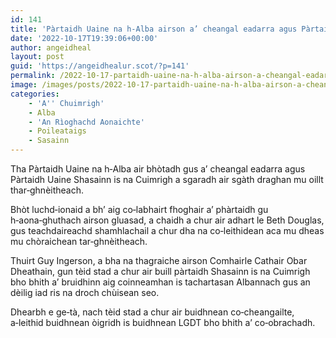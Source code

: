 ```yaml
---
id: 141
title: 'Pàrtaidh Uaine na h-Alba airson a’ cheangal eadarra agus Pàrtaidh Uaine Shasainn is na Cuimrigh a sgaradh'
date: '2022-10-17T19:39:06+00:00'
author: angeidheal
layout: post
guid: 'https://angeidhealur.scot/?p=141'
permalink: /2022-10-17-partaidh-uaine-na-h-alba-airson-a-cheangal-eadarra-agus-partaidh-uaine-shasainn-is-na-cuimrigh-a-sgaradh/
image: /images/posts/2022-10-17-partaidh-uaine-na-h-alba-airson-a-cheangal-eadarra-agus-partaidh-shasainn-is-na-cuimrigh-a-sgaradh.webp
categories:
    - 'A'' Chuimrigh'
    - Alba
    - 'An Rìoghachd Aonaichte'
    - Poileataigs
    - Sasainn
---
```


Tha Pàrtaidh Uaine na h‑Alba air bhòtadh gus a’ cheangal eadarra agus Pàrtaidh Uaine Shasainn is na Cuimrigh a sgaradh air sgàth draghan mu oillt thar‑ghnèitheach.

Bhòt luchd‑ionaid a bh’ aig co‑labhairt fhoghair a’ phàrtaidh gu h‑aona‑ghuthach airson gluasad, a chaidh a chur air adhart le Beth Douglas, gus teachdaireachd shamhlachail a chur dha na co‑leithidean aca mu dheas mu chòraichean tar‑ghnèitheach.

Thuirt Guy Ingerson, a bha na thagraiche airson Comhairle Cathair Obar Dheathain, gun tèid stad a chur air buill pàrtaidh Shasainn is na Cuimrigh bho bhith a’ bruidhinn aig coinneamhan is tachartasan Albannach gus an dèilig iad ris na droch chùisean seo.

Dhearbh e ge‑tà, nach tèid stad a chur air buidhnean co‑cheangailte, a‑leithid buidhnean òigridh is buidhnean LGDT bho bhith a’ co‑obrachadh.
